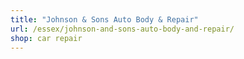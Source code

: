 ```yaml
---
title: "Johnson & Sons Auto Body & Repair"
url: /essex/johnson-and-sons-auto-body-and-repair/
shop: car repair
---
```

